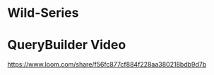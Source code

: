 # Wild-Series

<h1> QueryBuilder Video </h1>

https://www.loom.com/share/f56fc877cf884f228aa380218bdb9d7b
